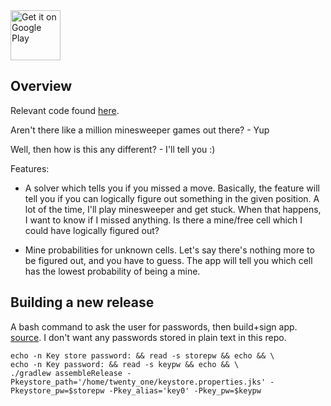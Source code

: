 <a href="https://play.google.com/store/apps/details?id=com.LukeVideckis.minesweeper">
<img src="https://play.google.com/intl/en_us/badges/static/images/badges/en_badge_web_generic.png" 
alt="Get it on Google Play"
height="80" />
</a>

## Overview

Relevant code found [here](https://github.com/lrvideckis/Minesweeper_Android/tree/main/app/src/main/java/com/LukeVideckis/minesweeper_android).

Aren't there like a million minesweeper games out there? - Yup

Well, then how is this any different? - I'll tell you :)

Features:

* A solver which tells you if you missed a move. Basically, the feature will tell you if you can logically figure out something in the given position. A lot of the time, I'll play minesweeper and get stuck. When that happens, I want to know if I missed anything. Is there a mine/free cell which I could have logically figured out?

* Mine probabilities for unknown cells. Let's say there's nothing more to be figured out, and you have to guess. The app will tell you which cell has the lowest probability of being a mine.

## Building a new release
A bash command to ask the user for passwords, then build+sign app. [source](https://stackoverflow.com/a/67274204/18306912). I don't want any passwords stored in plain text in this repo.

```
echo -n Key store password: && read -s storepw && echo && \
echo -n Key password: && read -s keypw && echo && \
./gradlew assembleRelease -Pkeystore_path='/home/twenty_one/keystore.properties.jks' -Pkeystore_pw=$storepw -Pkey_alias='key0' -Pkey_pw=$keypw
```
